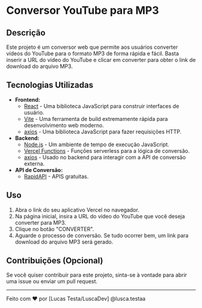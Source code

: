 # Conversor YouTube para MP3

## Descrição

Este projeto é um conversor web que permite aos usuários converter vídeos do YouTube para o formato MP3 de forma rápida e fácil. Basta inserir a URL do vídeo do YouTube e clicar em converter para obter o link de download do arquivo MP3.

## Tecnologias Utilizadas

* **Frontend:**
    * [React](https://react.dev/) - Uma biblioteca JavaScript para construir interfaces de usuário.
    * [Vite](https://vitejs.dev/) - Uma ferramenta de build extremamente rápida para desenvolvimento web moderno.
    * [axios](https://axios-http.com/ptbr/docs/intro) - Uma biblioteca JavaScript para fazer requisições HTTP.
* **Backend:**
    * [Node.js](https://nodejs.org/en/) - Um ambiente de tempo de execução JavaScript.
    * [Vercel Functions](https://vercel.com/docs/functions) - Funções serverless para a lógica de conversão.
    * [axios](https://axios-http.com/ptbr/docs/intro) - Usado no backend para interagir com a API de conversão externa.
* **API de Conversão:**
    * [RapidAPI](https://rapidapi.com/) - APIS gratuitas.

## Uso

1.  Abra o link do seu aplicativo Vercel no navegador.
2.  Na página inicial, insira a URL do vídeo do YouTube que você deseja converter para MP3.
3.  Clique no botão "CONVERTER".
4.  Aguarde o processo de conversão. Se tudo ocorrer bem, um link para download do arquivo MP3 será gerado.

## Contribuições (Opcional)

Se você quiser contribuir para este projeto, sinta-se à vontade para abrir uma issue ou enviar um pull request.

---

Feito com ❤️ por [Lucas Testa/LuscaDev] @lusca.testaa

